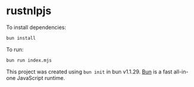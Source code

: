 # rustnlpjs

To install dependencies:

```bash
bun install
```

To run:

```bash
bun run index.mjs
```

This project was created using `bun init` in bun v1.1.29. [Bun](https://bun.sh) is a fast all-in-one JavaScript runtime.
